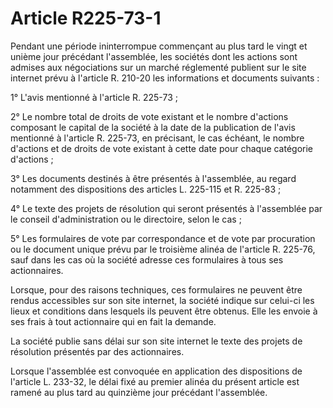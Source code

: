 # Article R225-73-1

Pendant une période ininterrompue commençant au plus tard le vingt et unième jour précédant l'assemblée, les sociétés dont les actions sont admises aux négociations sur un marché réglementé publient sur le site internet prévu à l'article R. 210-20 les informations et documents suivants :

1° L'avis mentionné à l'article R. 225-73 ;

2° Le nombre total de droits de vote existant et le nombre d'actions composant le capital de la société à la date de la publication de l'avis mentionné à l'article R. 225-73, en précisant, le cas échéant, le nombre d'actions et de droits de vote existant à cette date pour chaque catégorie d'actions ;

3° Les documents destinés à être présentés à l'assemblée, au regard notamment des dispositions des articles L. 225-115 et R. 225-83 ;

4° Le texte des projets de résolution qui seront présentés à l'assemblée par le conseil d'administration ou le directoire, selon le cas ;

5° Les formulaires de vote par correspondance et de vote par procuration ou le document unique prévu par le troisième alinéa de l'article R. 225-76, sauf dans les cas où la société adresse ces formulaires à tous ses actionnaires.

Lorsque, pour des raisons techniques, ces formulaires ne peuvent être rendus accessibles sur son site internet, la société indique sur celui-ci les lieux et conditions dans lesquels ils peuvent être obtenus. Elle les envoie à ses frais à tout actionnaire qui en fait la demande.

La société publie sans délai sur son site internet le texte des projets de résolution présentés par des actionnaires.

Lorsque l'assemblée est convoquée en application des dispositions de l'article L. 233-32, le délai fixé au premier alinéa du présent article est ramené au plus tard au quinzième jour précédant l'assemblée.
